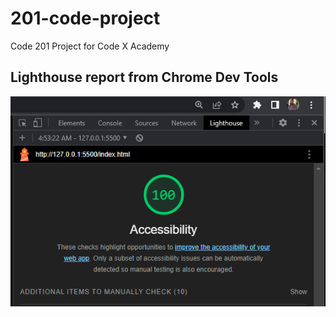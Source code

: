 # 201-code-project
Code 201 Project for Code X Academy

## Lighthouse report from Chrome Dev Tools
![Lighthouse Report](LH-4-19.png)

